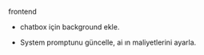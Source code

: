 frontend

- chatbox için background ekle.

- System promptunu güncelle, ai ın maliyetlerini ayarla.
